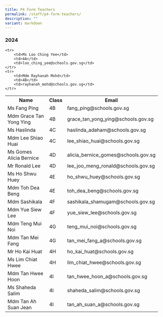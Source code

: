 ```yaml
---
title: P4 Form Teachers
permalink: /staff/p4-form-teachers/
description: ""
variant: markdown
---
```

### **2024**
<table>
    <tbody><tr style="width:100%">
        <th style="width:40%">Name</th>
        <th style="width:10%">Class</th>
        <th style="width:50%">Email</th>
    </tr>
	
 
    <tr>
        <td>Ms Loo Ching Yee</td>
        <td>4A</td>
        <td>loo_ching_yee@schools.gov.sg</td>
    </tr>
    <tr>
        <td>Mdm Rayhanah Mohd</td>
        <td>4B</td>
        <td>rayhanah_mohd@schools.gov.sg</td>
    </tr>
<tr>
        <td>Ms Fang Ping</td>
        <td>4B</td>
        <td>fang_ping@schools.gov.sg</td>
    </tr>
<tr>
        <td>Mdm Grace Tan Yong Ying</td>
        <td>4B</td>
        <td>grace_tan_yong_ying@schools.gov.sg</td>
    </tr>
    <tr>
        <td>Ms Haslinda</td>
        <td>4C</td>
        <td>haslinda_adaham@schools.gov.sg</td>
    </tr>
    <tr>
        <td>Mdm Lee Shiao Huai</td>
        <td>4C</td>
        <td>lee_shiao_huai@schools.gov.sg</td>
    </tr>
    <tr>
        <td>Ms Gomes Alicia Bernice</td>
        <td>4D</td>
        <td>alicia_bernice_gomes@schools.gov.sg</td>
    </tr>
    <tr>
        <td>Mr Ronald Lee</td>
        <td>4D</td>
        <td>lee_joo_meng_ronald@schools.gov.sg</td>
    </tr>
<tr>
        <td>Ms Ho Shwu Huey</td>
        <td>4E</td>
        <td>ho_shwu_huey@schools.gov.sg</td>
    </tr>
<tr>
        <td>Mdm Toh Dea Beng</td>
        <td>4E</td>
        <td>toh_dea_beng@schools.gov.sg</td>
    </tr>
    <tr>
        <td>Mdm Sashikala</td>
        <td>4F</td>
        <td>sashikala_shamugam@schools.gov.sg</td>
    </tr>
			    <tr>
        <td>Mdm Yue Siew Lee</td>
        <td>4F</td>
        <td>yue_siew_lee@schools.gov.sg</td>
			</tr>
    <tr>
        <td>Mdm Teng Mui Noi</td>
        <td>4G</td>
        <td>teng_mui_noi@schools.gov.sg</td>
    </tr>
<tr>
        <td>Mdm Tan Mei Fang</td>
        <td>4G</td>
        <td>tan_mei_fang_a@schools.gov.sg</td>
    </tr>
    <tr>
        <td>Mr Ho Kai Huat</td>
        <td>4H</td>
        <td>ho_kai_huat@schools.gov.sg</td>
    </tr>
    <tr>
        <td>Ms Lim Chiat Hwee</td>
        <td>4H</td>
        <td>lim_chiat_hwee@schools.gov.sg</td>
    </tr>
    <tr>
        <td>Mdm Tan Hwee Hoon</td>
        <td>4I</td>
        <td>tan_hwee_hoon_a@schools.gov.sg</td>
    </tr>
<tr>
        <td>Ms Shaheda Salim</td>
        <td>4I</td>
        <td>shaheda_salim@schools.gov.sg</td>
    </tr>
			<tr>
        <td>Mdm Tan Ah Suan Jean</td>
        <td>4I</td>
        <td>tan_ah_suan_a@schools.gov.sg</td>
    </tr>
</tbody></table>